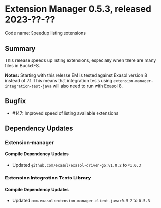 # Extension Manager 0.5.3, released 2023-??-??

Code name: Speedup listing extensions

## Summary

This release speeds up listing extensions, especially when there are many files in BucketFS.

**Notes:** Starting with this release EM is tested against Exasol version 8 instead of 7.1. This means that integration tests using `extension-manager-integration-test-java` will also need to run with Exasol 8.

## Bugfix

* #147: Improved speed of listing available extensions

## Dependency Updates

### Extension-manager

#### Compile Dependency Updates

* Updated `github.com/exasol/exasol-driver-go:v1.0.2` to `v1.0.3`

### Extension Integration Tests Library

#### Compile Dependency Updates

* Updated `com.exasol:extension-manager-client-java:0.5.2` to `0.5.3`
